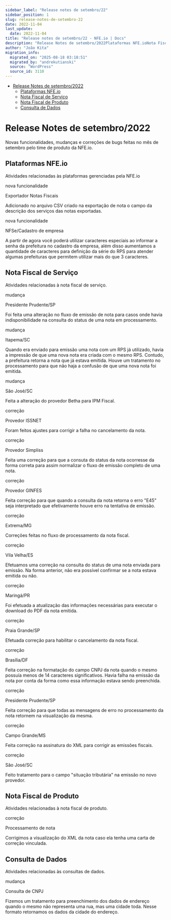```yaml
---
sidebar_label: "Release notes de setembro/22"
sidebar_position: 1
slug: release-notes-de-setembro-22
date: 2022-11-04
last_update:
  date: 2022-11-04
title: "Release notes de setembro/22 - NFE.io | Docs"
description: "Release Notes de setembro/2022Plataformas NFE.ioNota Fiscal de ServiçoNota Fiscal de ProdutoConsulta de Dados Release Notes de setembro/2022 Novas funcionalidades, mudanças e correções de&#8230;"
author: "João Kita"
migration_info:
  migrated_on: "2025-08-18 03:18:51"
  migrated_by: "andrekutianski"
  source: "WordPress"
  source_id: 3110
---
```


* [Release Notes de setembro/2022][1]  
   * [Plataformas NFE.io][2]  
   * [Nota Fiscal de Serviço][3]  
   * [Nota Fiscal de Produto][4]  
   * [Consulta de Dados][5]

# Release Notes de setembro/2022

Novas funcionalidades, mudanças e correções de bugs feitas no mês de setembro pelo time de produto da NFE.io.

## Plataformas NFE.io

Atividades relacionadas às plataformas gerenciadas pela NFE.io  

nova funcionalidade

Exportador Notas Fiscais

Adicionado no arquivo CSV criado na exportação de nota o campo da descrição dos serviços das notas exportadas.

nova funcionalidade

NFSe/Cadastro de empresa

A partir de agora você poderá utilizar caracteres especiais ao informar a senha da prefeitura no cadastro da empresa, além disso aumentamos a quantidade de caracteres para definição da série do RPS para atender algumas prefeituras que permitem utilizar mais do que 3 caracteres.

## Nota Fiscal de Serviço

Atividades relacionadas à nota fiscal de serviço.  

mudança

Presidente Prudente/SP

Foi feita uma alteração no fluxo de emissão de nota para casos onde havia indisponibilidade na consulta do status de uma nota em processamento.

mudança

Itapema/SC

Quando era enviado para emissão uma nota com um RPS já utilizado, havia a impressão de que uma nova nota era criada com o mesmo RPS. Contudo, a prefeitura retorna a nota que já estava emitida. Houve um tratamento no processamento para que não haja a confusão de que uma nova nota foi emitida.

mudança

São José/SC

Feita a alteração do provedor Betha para IPM Fiscal.

correção

Provedor ISSNET

Foram feitos ajustes para corrigir a falha no cancelamento da nota.

correção

Provedor Simpliss

Feita uma correção para que a consuta do status da nota ocorresse da forma correta para assim normalizar o fluxo de emissão completo de uma nota.

correção

Provedor GINFES

Feita correção para que quando a consulta da nota retorna o erro "E45" seja interpretado que efetivamente houve erro na tentativa de emissão.

correção

Extrema/MG

Correções feitas no fluxo de processamento da nota fiscal.

correção

Vila Velha/ES

Efetuamos uma correção na consulta do status de uma nota enviada para emissão. Na forma anterior, não era possível confirmar se a nota estava emitida ou não.

correção

Maringá/PR

Foi efetuada a atualização das informações necessárias para executar o download do PDF da nota emitida.

correção

Praia Grande/SP

Efetuada correção para habilitar o cancelamento da nota fiscal.

correção

Brasília/DF

Feita correção na formatação do campo CNPJ da nota quando o mesmo possuía menos de 14 caracteres significativos. Havia falha na emissão da nota por conta da forma como essa informação estava sendo preenchida.

correção

Presidente Prudente/SP

Feita correção para que todas as mensagens de erro no processamento da nota retornem na visualização da mesma.

correção

Campo Grande/MS

Feita correção na assinatura do XML para corrigir as emissões fiscais.

correção

São José/SC

Feito tratamento para o campo "situação tributária" na emissão no novo provedor.

## Nota Fiscal de Produto

Atividades relacionadas à nota fiscal de produto.  

correção

Processamento de nota

Corrigimos a visualização do XML da nota caso ela tenha uma carta de correção vinculada.

## Consulta de Dados

Atividades relacionadas às consultas de dados.  

mudança

Consulta de CNPJ

Fizemos um tratamento para preenchimento dos dados de endereço quando o mesmo não representa uma rua, mas uma cidade toda. Nesse formato retornamos os dados da cidade do endereço.


[1]: #Release%5FNotes%5Fde%5Fsetembro2022
[2]: #Plataformas%5FNFEio
[3]: #Nota%5FFiscal%5Fde%5FServico
[4]: #Nota%5FFiscal%5Fde%5FProduto
[5]: #Consulta%5Fde%5FDados
